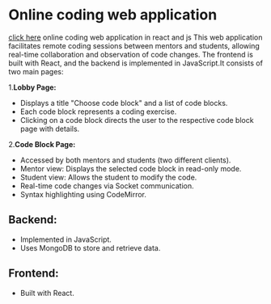 # Online coding web application
[click here](https://onlinecodingappp230698-a6f964b69b49.herokuapp.com/)
online coding web application in react and js
This web application facilitates remote coding sessions between mentors and students, allowing real-time collaboration and observation of code changes. The frontend is built with React, and the backend is implemented in JavaScript.It consists of two main pages:

1.**Lobby Page:**
   - Displays a title "Choose code block" and a list of code blocks.
   - Each code block represents a coding exercise.
   - Clicking on a code block directs the user to the respective code block page with details.

2.**Code Block Page:**

   - Accessed by both mentors and students (two different clients).
   - Mentor view: Displays the selected code block in read-only mode.
   - Student view: Allows the student to modify the code.
   - Real-time code changes via Socket communication.
   - Syntax highlighting using CodeMirror.
## Backend:
   - Implemented in JavaScript.
   - Uses MongoDB to store and retrieve data.

## Frontend:
   - Built with React.
